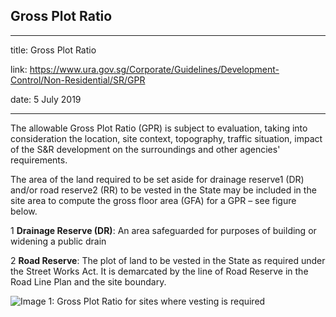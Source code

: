 ## Gross Plot Ratio
---
title: Gross Plot Ratio

link: https://www.ura.gov.sg/Corporate/Guidelines/Development-Control/Non-Residential/SR/GPR

date: 5 July 2019

---


The allowable Gross Plot Ratio (GPR) is subject to evaluation, taking into consideration the location, site context, topography, traffic situation, impact of the S&R development on the surroundings and other agencies' requirements.

The area of the land required to be set aside for drainage reserve1 (DR) and/or road reserve2 (RR) to be vested in the State may be included in the site area to compute the gross floor area (GFA) for a GPR – see figure below.

1 **Drainage Reserve (DR)**: An area safeguarded for purposes of building or widening a public drain

2 **Road Reserve**: The plot of land to be vested in the State as required under the Street Works Act. It is demarcated by the line of Road Reserve in the Road Line Plan and the site boundary.

![Image 1: Gross Plot Ratio for sites where vesting is required](https://www.ura.gov.sg/-/media/Corporate/Guidelines/Development-control/Flats-Condominiums/F01_Gross_Plot_Ratio.jpg?h=100%25&w=100%25)





